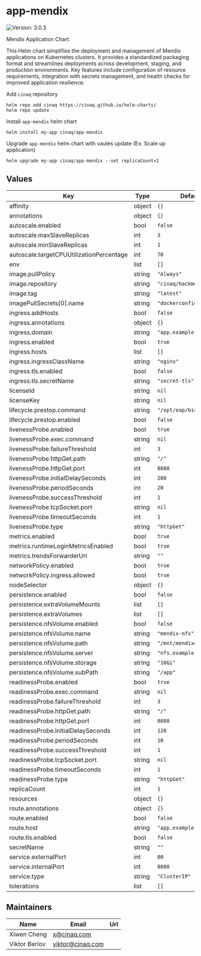 # app-mendix

![Version: 3.0.3](https://img.shields.io/badge/Version-3.0.3-informational?style=flat-square)

Mendix Application Chart.

This Helm chart simplifies the deployment and management of Mendix applications on Kubernetes clusters. It provides a standardized packaging format and streamlines deployments across development, staging, and production environments. Key features include configuration of resource requirements, integration with secrets management, and health checks for improved application resilience.


Add `cinaq` repository

```
helm repo add cinaq https://cinaq.github.io/helm-charts/
helm repo update
```

Install `app-mendix` helm chart

```
helm install my-app cinaq/app-mendix
```

Upgrade `app-mendix` helm chart with vaules update (Ex. Scale up application)

```
helm upgrade my-app cinaq/app-mendix --set replicaCount=2
```

## Values

| Key | Type | Default | Description |
|-----|------|---------|-------------|
| affinity | object | `{}` |  |
| annotations | object | `{}` |  |
| autoscale.enabled | bool | `false` |  |
| autoscale.maxSlaveReplicas | int | `3` |  |
| autoscale.minSlaveReplicas | int | `1` |  |
| autoscale.targetCPUUtilizationPercentage | int | `70` |  |
| env | list | `[]` |  |
| image.pullPolicy | string | `"Always"` |  |
| image.repository | string | `"cinaq/hackme"` |  |
| image.tag | string | `"latest"` |  |
| imagePullSecrets[0].name | string | `"dockerconfigjson"` |  |
| ingress.addHosts | bool | `false` |  |
| ingress.annotations | object | `{}` |  |
| ingress.domain | string | `"app.example.com"` |  |
| ingress.enabled | bool | `true` |  |
| ingress.hosts | list | `[]` |  |
| ingress.ingressClassName | string | `"nginx"` |  |
| ingress.tls.enabled | bool | `false` |  |
| ingress.tls.secretName | string | `"secret-tls"` |  |
| licenseId | string | `nil` |  |
| licenseKey | string | `nil` |  |
| lifecycle.prestop.command | string | `"/opt/eap/bin/stop.sh"` |  |
| lifecycle.prestop.enabled | bool | `false` |  |
| livenessProbe.enabled | bool | `true` |  |
| livenessProbe.exec.command | string | `nil` |  |
| livenessProbe.failureThreshold | int | `3` |  |
| livenessProbe.httpGet.path | string | `"/"` |  |
| livenessProbe.httpGet.port | int | `8080` |  |
| livenessProbe.initialDelaySeconds | int | `200` |  |
| livenessProbe.periodSeconds | int | `20` |  |
| livenessProbe.successThreshold | int | `1` |  |
| livenessProbe.tcpSocket.port | string | `nil` |  |
| livenessProbe.timeoutSeconds | int | `1` |  |
| livenessProbe.type | string | `"httpGet"` |  |
| metrics.enabled | bool | `true` |  |
| metrics.runtimeLoginMetricsEnabled | bool | `true` |  |
| metrics.trendsForwarderUrl | string | `""` |  |
| networkPolicy.enabled | bool | `true` |  |
| networkPolicy.ingress.allowed | bool | `true` |  |
| nodeSelector | object | `{}` |  |
| persistence.enabled | bool | `false` |  |
| persistence.extraVolumeMounts | list | `[]` |  |
| persistence.extraVolumes | list | `[]` |  |
| persistence.nfsVolume.enabled | bool | `false` |  |
| persistence.nfsVolume.name | string | `"mendix-nfs"` |  |
| persistence.nfsVolume.path | string | `"/mnt/mendixdata"` |  |
| persistence.nfsVolume.server | string | `"nfs.example.com"` |  |
| persistence.nfsVolume.storage | string | `"10Gi"` |  |
| persistence.nfsVolume.subPath | string | `"/app"` |  |
| readinessProbe.enabled | bool | `true` |  |
| readinessProbe.exec.command | string | `nil` |  |
| readinessProbe.failureThreshold | int | `3` |  |
| readinessProbe.httpGet.path | string | `"/"` |  |
| readinessProbe.httpGet.port | int | `8080` |  |
| readinessProbe.initialDelaySeconds | int | `120` |  |
| readinessProbe.periodSeconds | int | `10` |  |
| readinessProbe.successThreshold | int | `1` |  |
| readinessProbe.tcpSocket.port | string | `nil` |  |
| readinessProbe.timeoutSeconds | int | `1` |  |
| readinessProbe.type | string | `"httpGet"` |  |
| replicaCount | int | `1` |  |
| resources | object | `{}` |  |
| route.annotations | object | `{}` |  |
| route.enabled | bool | `false` |  |
| route.host | string | `"app.example.com"` |  |
| route.tls.enabled | bool | `false` |  |
| secretName | string | `""` |  |
| service.externalPort | int | `80` |  |
| service.internalPort | int | `8080` |  |
| service.type | string | `"ClusterIP"` |  |
| tolerations | list | `[]` |  |

## Maintainers

| Name | Email | Url |
| ---- | ------ | --- |
| Xiwen Cheng | <x@cinaq.com> |  |
| Viktor Berlov | <viktor@cinaq.com> |  |